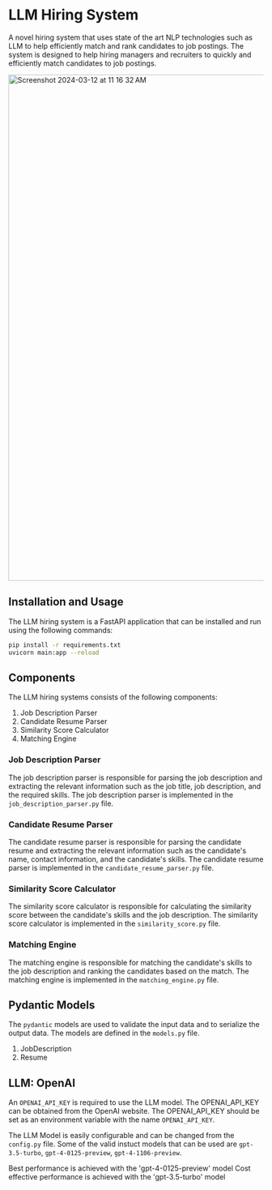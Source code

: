 # LLM Hiring System

A novel hiring system that uses state of the art NLP technologies such as LLM to help efficiently match and rank candidates to job postings. The system is designed to help hiring managers and recruiters to quickly and efficiently match candidates to job postings.

<img width="999" alt="Screenshot 2024-03-12 at 11 16 32 AM" src="https://github.com/sushantkumar23/llm-hiring-system/assets/4726333/0532aeb2-183e-4442-8756-a843326af881">


## Installation and Usage

The LLM hiring system is a FastAPI application that can be installed and run using the following commands:

```bash
pip install -r requirements.txt
uvicorn main:app --reload
```

## Components

The LLM hiring systems consists of the following components:

1. Job Description Parser
2. Candidate Resume Parser
3. Similarity Score Calculator
4. Matching Engine

### Job Description Parser

The job description parser is responsible for parsing the job description and extracting the relevant information such as the job title, job description, and the required skills. The job description parser is implemented in the `job_description_parser.py` file.

### Candidate Resume Parser

The candidate resume parser is responsible for parsing the candidate resume and extracting the relevant information such as the candidate's name, contact information, and the candidate's skills. The candidate resume parser is implemented in the `candidate_resume_parser.py` file.

### Similarity Score Calculator

The similarity score calculator is responsible for calculating the similarity score between the candidate's skills and the job description. The similarity score calculator is implemented in the `similarity_score.py` file.

### Matching Engine

The matching engine is responsible for matching the candidate's skills to the job description and ranking the candidates based on the match. The matching engine is implemented in the `matching_engine.py` file.

## Pydantic Models

The `pydantic` models are used to validate the input data and to serialize the output data. The models are defined in the `models.py` file.

1. JobDescription
2. Resume

## LLM: OpenAI

An `OPENAI_API_KEY` is required to use the LLM model. The OPENAI_API_KEY can be obtained from the OpenAI website. The OPENAI_API_KEY should be set as an environment variable with the name `OPENAI_API_KEY`.

The LLM Model is easily configurable and can be changed from the `config.py` file. Some of the valid instuct models that can be used are `gpt-3.5-turbo`, `gpt-4-0125-preview`, `gpt-4-1106-preview`.

Best performance is achieved with the 'gpt-4-0125-preview' model
Cost effective performance is achieved with the 'gpt-3.5-turbo' model
